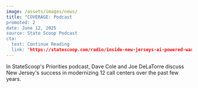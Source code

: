 ```yaml
---
image: /assets/images/news/
title: "COVERAGE: Podcast 
promoted: 2
date: June 12, 2025
source: State Scoop Podcast
cta:
  text: Continue Reading
  link: "https://statescoop.com/radio/inside-new-jerseys-ai-powered-warm-callback-system/"
---
```

In StateScoop's Priorities podcast, Dave Cole and Joe DeLaTorre discuss New Jersey's success in modernizing 12 call centers over the past few years.
